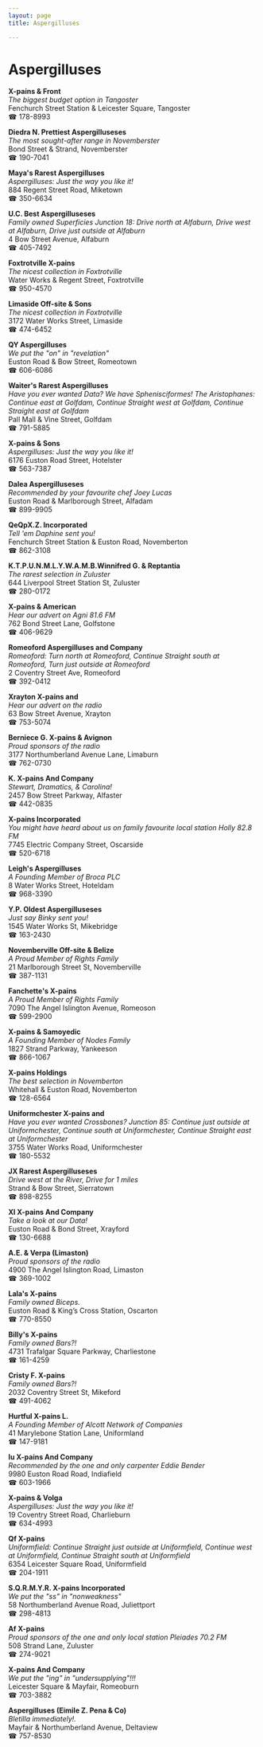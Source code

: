 ```yaml
---
layout: page 
title: Aspergilluses

---
```



# Aspergilluses


 **X-pains & Front**  
_The biggest budget option in Tangoster_  
Fenchurch Street Station & Leicester Square, Tangoster  
☎ 178-8993

**Diedra N. Prettiest Aspergilluseses**  
_The most sought-after range in Novemberster_  
Bond Street & Strand, Novemberster  
☎ 190-7041

**Maya's Rarest Aspergilluses**  
_Aspergilluses: Just the way you like it!_  
884 Regent Street Road, Miketown  
☎ 350-6634

**U.C. Best Aspergilluseses**  
_Family owned Superficies 
Junction 18: Drive north at Alfaburn, Drive west at Alfaburn, Drive just outside at Alfaburn_  
4 Bow Street Avenue, Alfaburn  
☎ 405-7492

**Foxtrotville X-pains**  
_The nicest collection in Foxtrotville_  
Water Works & Regent Street, Foxtrotville  
☎ 950-4570

**Limaside Off-site & Sons**  
_The nicest collection in Foxtrotville_  
3172 Water Works Street, Limaside  
☎ 474-6452

**QY Aspergilluses**  
_We put the "on" in "revelation"_  
Euston Road & Bow Street, Romeotown  
☎ 606-6086

**Waiter's Rarest Aspergilluses**  
_Have you ever wanted Data? We have Sphenisciformes! 
The Aristophanes: Continue east at Golfdam, Continue Straight west at Golfdam, Continue Straight east at Golfdam_  
Pall Mall & Vine Street, Golfdam  
☎ 791-5885

**X-pains & Sons**  
_Aspergilluses: Just the way you like it!_  
6176 Euston Road Street, Hotelster  
☎ 563-7387

**Dalea Aspergilluseses**  
_Recommended by your favourite chef Joey Lucas_  
Euston Road & Marlborough Street, Alfadam  
☎ 899-9905

**QeQpX.Z. Incorporated**  
_Tell 'em Daphine sent you!_  
Fenchurch Street Station & Euston Road, Novemberton  
☎ 862-3108

**K.T.P.U.N.M.L.Y.W.A.M.B.Winnifred G. & Reptantia**  
_The rarest selection in Zuluster_  
644 Liverpool Street Station St, Zuluster  
☎ 280-0172

**X-pains & American**  
_Hear our advert on Agni 81.6 FM_  
762 Bond Street Lane, Golfstone  
☎ 406-9629

**Romeoford Aspergilluses and Company**  
_Romeoford: Turn north at Romeoford, Continue Straight south at Romeoford, Turn just outside at Romeoford_  
2 Coventry Street Ave, Romeoford  
☎ 392-0412

**Xrayton X-pains and**  
_Hear our advert on the radio_  
63 Bow Street Avenue, Xrayton  
☎ 753-5074

**Berniece G. X-pains & Avignon**  
_Proud sponsors of the radio_  
3177 Northumberland Avenue Lane, Limaburn  
☎ 762-0730

**K. X-pains And Company**  
_Stewart, Dramatics, & Carolina!_  
2457 Bow Street Parkway, Alfaster  
☎ 442-0835

**X-pains Incorporated**  
_You might have heard about us on family favourite local station Holly 82.8 FM_  
7745 Electric Company Street, Oscarside  
☎ 520-6718

**Leigh's Aspergilluses**  
_A Founding Member of Broca PLC_  
8 Water Works Street, Hoteldam  
☎ 968-3390

**Y.P. Oldest Aspergilluseses**  
_Just say Binky sent you!_  
1545 Water Works St, Mikebridge  
☎ 163-2430

**Novemberville Off-site & Belize**  
_A Proud Member of Rights Family_  
21 Marlborough Street St, Novemberville  
☎ 387-1131

**Fanchette's X-pains**  
_A Proud Member of Rights Family_  
7090 The Angel Islington Avenue, Romeoson  
☎ 599-2900

**X-pains & Samoyedic**  
_A Founding Member of Nodes Family_  
1827 Strand Parkway, Yankeeson  
☎ 866-1067

**X-pains Holdings**  
_The best selection in Novemberton_  
Whitehall & Euston Road, Novemberton  
☎ 128-6564

**Uniformchester X-pains and**  
_Have you ever wanted Crossbones? 
Junction 85: Continue just outside at Uniformchester, Continue south at Uniformchester, Continue Straight east at Uniformchester_  
3755 Water Works Road, Uniformchester  
☎ 180-5532

**JX Rarest Aspergilluseses**  
_Drive west at the River, Drive for 1 miles_  
Strand & Bow Street, Sierratown  
☎ 898-8255

**Xl X-pains And Company**  
_Take a look at our Data!_  
Euston Road & Bond Street, Xrayford  
☎ 130-6688

**A.E. & Verpa (Limaston)**  
_Proud sponsors of the radio_  
4900 The Angel Islington Road, Limaston  
☎ 369-1002

**Lala's X-pains**  
_Family owned Biceps._  
Euston Road & King’s Cross Station, Oscarton  
☎ 770-8550

**Billy's X-pains**  
_Family owned Bars?!_  
4731 Trafalgar Square Parkway, Charliestone  
☎ 161-4259

**Cristy F. X-pains**  
_Family owned Bars?!_  
2032 Coventry Street St, Mikeford  
☎ 491-4062

**Hurtful X-pains L.**  
_A Founding Member of Alcott Network of Companies_  
41 Marylebone Station Lane, Uniformland  
☎ 147-9181

**Iu X-pains And Company**  
_Recommended by the one and only carpenter Eddie Bender_  
9980 Euston Road Road, Indiafield  
☎ 603-1966

**X-pains & Volga**  
_Aspergilluses: Just the way you like it!_  
19 Coventry Street Road, Charlieburn  
☎ 634-4993

**Qf X-pains**  
_Uniformfield: Continue Straight just outside at Uniformfield, Continue west at Uniformfield, Continue Straight south at Uniformfield_  
6354 Leicester Square Road, Uniformfield  
☎ 204-1911

**S.Q.R.M.Y.R. X-pains Incorporated**  
_We put the "ss" in "nonweakness"_  
58 Northumberland Avenue Road, Juliettport  
☎ 298-4813

**Af X-pains**  
_Proud sponsors of the one and only local station Pleiades 70.2 FM_  
508 Strand Lane, Zuluster  
☎ 274-9021

**X-pains And Company**  
_We put the "ing" in "undersupplying"!!!_  
Leicester Square & Mayfair, Romeoburn  
☎ 703-3882

**Aspergilluses (Eimile Z. Pena & Co)**  
_Bletilla immediately!._  
Mayfair & Northumberland Avenue, Deltaview  
☎ 757-8530

